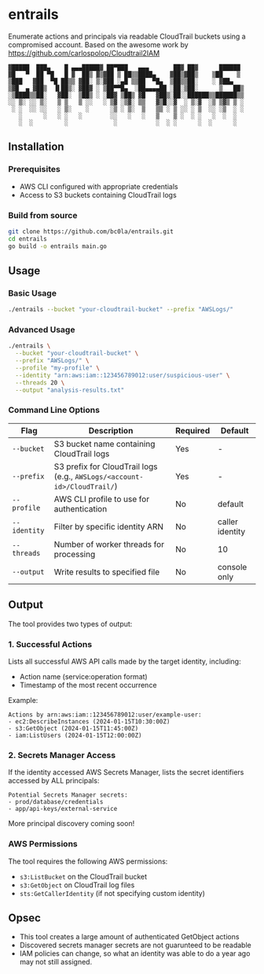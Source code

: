 # entrails

Enumerate actions and principals via readable CloudTrail buckets using a compromised account. Based on the awesome work by https://github.com/carlospolop/Cloudtrail2IAM

```
▓█████  ███▄    █ ▄▄▄█████▓ ██▀███   ▄▄▄       ██▓ ██▓      ██████ 
▓█   ▀  ██ ▀█   █ ▓  ██▒ ▓▒▓██ ▒ ██▒▒████▄    ▓██▒▓██▒    ▒██    ▒ 
▒███   ▓██  ▀█ ██▒▒ ▓██░ ▒░▓██ ░▄█ ▒▒██  ▀█▄  ▒██▒▒██░    ░ ▓██▄   
▒▓█  ▄ ▓██▒  ▐▌██▒░ ▓██▓ ░ ▒██▀▀█▄  ░██▄▄▄▄██ ░██░▒██░      ▒   ██▒
░▒████▒▒██░   ▓██░  ▒██▒ ░ ░██▓ ▒██▒ ▓█   ▓██▒░██░░██████▒▒██████▒▒
░░ ▒░ ░░ ▒░   ▒ ▒   ▒ ░░   ░ ▒▓ ░▒▓░ ▒▒   ▓▒█░░▓  ░ ▒░▓  ░▒ ▒▓▒ ▒ ░
 ░ ░  ░░ ░░   ░ ▒░    ░      ░▒ ░ ▒░  ▒   ▒▒ ░ ▒ ░░ ░ ▒  ░░ ░▒  ░ ░
   ░      ░   ░ ░   ░        ░░   ░   ░   ▒    ▒ ░  ░ ░   ░  ░  ░  
   ░  ░         ░             ░           ░  ░ ░      ░  ░      ░  
```                                                                

## Installation

### Prerequisites

- AWS CLI configured with appropriate credentials
- Access to S3 buckets containing CloudTrail logs

### Build from source

```bash
git clone https://github.com/bc0la/entrails.git
cd entrails
go build -o entrails main.go
```

## Usage

### Basic Usage

```bash
./entrails --bucket "your-cloudtrail-bucket" --prefix "AWSLogs/"
```

### Advanced Usage

```bash
./entrails \
  --bucket "your-cloudtrail-bucket" \
  --prefix "AWSLogs/" \
  --profile "my-profile" \
  --identity "arn:aws:iam::123456789012:user/suspicious-user" \
  --threads 20 \
  --output "analysis-results.txt"
```

### Command Line Options

| Flag | Description | Required | Default |
|------|-------------|----------|---------|
| `--bucket` | S3 bucket name containing CloudTrail logs | Yes | - |
| `--prefix` | S3 prefix for CloudTrail logs (e.g., `AWSLogs/<account-id>/CloudTrail/`) | Yes | - |
| `--profile` | AWS CLI profile to use for authentication | No | default |
| `--identity` | Filter by specific identity ARN | No | caller identity |
| `--threads` | Number of worker threads for processing | No | 10 |
| `--output` | Write results to specified file | No | console only |

## Output

The tool provides two types of output:

### 1. Successful Actions
Lists all successful AWS API calls made by the target identity, including:
- Action name (service:operation format)
- Timestamp of the most recent occurrence

Example:
```
Actions by arn:aws:iam::123456789012:user/example-user:
- ec2:DescribeInstances (2024-01-15T10:30:00Z)
- s3:GetObject (2024-01-15T11:45:00Z)
- iam:ListUsers (2024-01-15T12:00:00Z)
```

### 2. Secrets Manager Access
If the identity accessed AWS Secrets Manager, lists the secret identifiers accessed by ALL principals:
```
Potential Secrets Manager secrets:
- prod/database/credentials
- app/api-keys/external-service
```

More principal discovery coming soon!

### AWS Permissions
The tool requires the following AWS permissions:
- `s3:ListBucket` on the CloudTrail bucket
- `s3:GetObject` on CloudTrail log files
- `sts:GetCallerIdentity` (if not specifying custom identity)



## Opsec

- This tool creates a large amount of authenticated GetObject actions
- Discovered secrets manager secrets are not guarunteed to be readable
- IAM policies can change, so what an identity was able to do a year ago may not still assigned.
